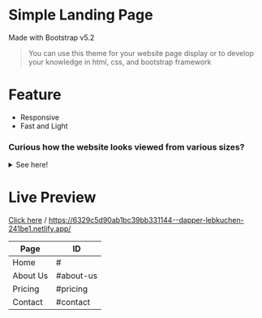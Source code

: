 # Simple Landing Page
Made with Bootstrap v5.2

> You can use this theme for your website page display or to develop your knowledge in html, css, and bootstrap framework

# Feature
- Responsive
- Fast and Light

### Curious how the website looks viewed from various sizes?
<details><summary>See here!</summary>

![image](https://user-images.githubusercontent.com/95448817/191277174-0c6a6e22-7a2a-4d0f-ae65-5954c4df3444.png)
- 1920x1080 (Desktop)

![image](https://user-images.githubusercontent.com/95448817/191277471-57d63f17-2922-48cd-889e-b038b2b32275.png)
- Tablet View

![image](https://user-images.githubusercontent.com/95448817/191277607-727496f4-5180-471a-97b5-6be6e26320ae.png)
- Android / IOS View

</details>

# Live Preview
[Click here](https://6329c5d90ab1bc39bb331144--dapper-lebkuchen-241be1.netlify.app/) / https://6329c5d90ab1bc39bb331144--dapper-lebkuchen-241be1.netlify.app/


| Page  | ID |
| ------------- | -------- |
| Home  | # |
| About Us  | #about-us |
| Pricing  | #pricing |
| Contact  | #contact |
